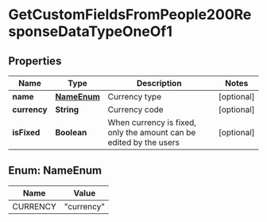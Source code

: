 

# GetCustomFieldsFromPeople200ResponseDataTypeOneOf1


## Properties

| Name | Type | Description | Notes |
|------------ | ------------- | ------------- | -------------|
|**name** | [**NameEnum**](#NameEnum) | Currency type |  [optional] |
|**currency** | **String** | Currency code |  [optional] |
|**isFixed** | **Boolean** | When currency is fixed, only the amount can be edited by the users |  [optional] |



## Enum: NameEnum

| Name | Value |
|---- | -----|
| CURRENCY | &quot;currency&quot; |



